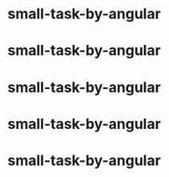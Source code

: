 # small-task-by-angular
# small-task-by-angular
# small-task-by-angular
# small-task-by-angular
# small-task-by-angular
